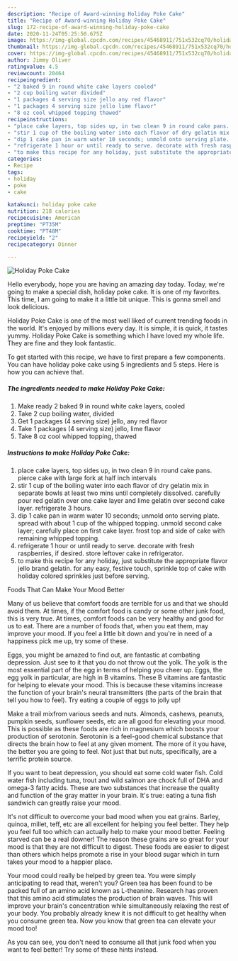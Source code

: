 ```yaml
---
description: "Recipe of Award-winning Holiday Poke Cake"
title: "Recipe of Award-winning Holiday Poke Cake"
slug: 172-recipe-of-award-winning-holiday-poke-cake
date: 2020-11-24T05:25:50.675Z
image: https://img-global.cpcdn.com/recipes/45468911/751x532cq70/holiday-poke-cake-recipe-main-photo.jpg
thumbnail: https://img-global.cpcdn.com/recipes/45468911/751x532cq70/holiday-poke-cake-recipe-main-photo.jpg
cover: https://img-global.cpcdn.com/recipes/45468911/751x532cq70/holiday-poke-cake-recipe-main-photo.jpg
author: Jimmy Oliver
ratingvalue: 4.5
reviewcount: 20464
recipeingredient:
- "2 baked 9 in round white cake layers cooled"
- "2 cup boiling water divided"
- "1 packages 4 serving size jello any red flavor"
- "1 packages 4 serving size jello lime flavor"
- "8 oz cool whipped topping thawed"
recipeinstructions:
- "place cake layers, top sides up, in two clean 9 in round cake pans. pierce cake with large fork at half inch intervals"
- "stir 1 cup of the boiling water into each flavor of dry gelatin mix in separate bowls at least two mins until completely dissolved. carefully pour red gelatin over one cake layer and lime gelatin over second cake layer. refrigerate 3 hours."
- "dip 1 cake pan in warm water 10 seconds; unmold onto serving plate. spread with about 1 cup of the whipped topping. unmold second cake layer; carefully place on first cake layer. frost top and side of cake with remaining whipped topping."
- "refrigerate 1 hour or until ready to serve. decorate with fresh raspberries, if desired. store leftover cake in refrigerator."
- "to make this recipe for any holiday, just substitute the appropriate flavor jello brand gelatin. for any easy, festive touch, sprinkle top of cake with holiday colored sprinkles just before serving."
categories:
- Recipe
tags:
- holiday
- poke
- cake

katakunci: holiday poke cake 
nutrition: 218 calories
recipecuisine: American
preptime: "PT35M"
cooktime: "PT48M"
recipeyield: "2"
recipecategory: Dinner

---
```



![Holiday Poke Cake](https://img-global.cpcdn.com/recipes/45468911/751x532cq70/holiday-poke-cake-recipe-main-photo.jpg)

Hello everybody, hope you are having an amazing day today. Today, we're going to make a special dish, holiday poke cake. It is one of my favorites. This time, I am going to make it a little bit unique. This is gonna smell and look delicious.



Holiday Poke Cake is one of the most well liked of current trending foods in the world. It's enjoyed by millions every day. It is simple, it is quick, it tastes yummy. Holiday Poke Cake is something which I have loved my whole life. They are fine and they look fantastic.


To get started with this recipe, we have to first prepare a few components. You can have holiday poke cake using 5 ingredients and 5 steps. Here is how you can achieve that.

<!--inarticleads1-->

##### The ingredients needed to make Holiday Poke Cake:

1. Make ready 2 baked 9 in round white cake layers, cooled
1. Take 2 cup boiling water, divided
1. Get 1 packages (4 serving size) jello, any red flavor
1. Take 1 packages (4 serving size) jello, lime flavor
1. Take 8 oz cool whipped topping, thawed




<!--inarticleads2-->

##### Instructions to make Holiday Poke Cake:

1. place cake layers, top sides up, in two clean 9 in round cake pans. pierce cake with large fork at half inch intervals
1. stir 1 cup of the boiling water into each flavor of dry gelatin mix in separate bowls at least two mins until completely dissolved. carefully pour red gelatin over one cake layer and lime gelatin over second cake layer. refrigerate 3 hours.
1. dip 1 cake pan in warm water 10 seconds; unmold onto serving plate. spread with about 1 cup of the whipped topping. unmold second cake layer; carefully place on first cake layer. frost top and side of cake with remaining whipped topping.
1. refrigerate 1 hour or until ready to serve. decorate with fresh raspberries, if desired. store leftover cake in refrigerator.
1. to make this recipe for any holiday, just substitute the appropriate flavor jello brand gelatin. for any easy, festive touch, sprinkle top of cake with holiday colored sprinkles just before serving.




Foods That Can Make Your Mood Better


Many of us believe that comfort foods are terrible for us and that we should avoid them. At times, if the comfort food is candy or some other junk food, this is very true. At times, comfort foods can be very healthy and good for us to eat. There are a number of foods that, when you eat them, may improve your mood. If you feel a little bit down and you're in need of a happiness pick me up, try some of these.

Eggs, you might be amazed to find out, are fantastic at combating depression. Just see to it that you do not throw out the yolk. The yolk is the most essential part of the egg in terms of helping you cheer up. Eggs, the egg yolk in particular, are high in B vitamins. These B vitamins are fantastic for helping to elevate your mood. This is because these vitamins increase the function of your brain's neural transmitters (the parts of the brain that tell you how to feel). Try eating a couple of eggs to jolly up!

Make a trail mixfrom various seeds and nuts. Almonds, cashews, peanuts, pumpkin seeds, sunflower seeds, etc are all good for elevating your mood. This is possible as these foods are rich in magnesium which boosts your production of serotonin. Serotonin is a feel-good chemical substance that directs the brain how to feel at any given moment. The more of it you have, the better you are going to feel. Not just that but nuts, specifically, are a terrific protein source.

If you want to beat depression, you should eat some cold water fish. Cold water fish including tuna, trout and wild salmon are chock full of DHA and omega-3 fatty acids. These are two substances that increase the quality and function of the gray matter in your brain. It's true: eating a tuna fish sandwich can greatly raise your mood. 

It's not difficult to overcome your bad mood when you eat grains. Barley, quinoa, millet, teff, etc are all excellent for helping you feel better. They help you feel full too which can actually help to make your mood better. Feeling starved can be a real downer! The reason these grains are so great for your mood is that they are not difficult to digest. These foods are easier to digest than others which helps promote a rise in your blood sugar which in turn takes your mood to a happier place.

Your mood could really be helped by green tea. You were simply anticipating to read that, weren't you? Green tea has been found to be packed full of an amino acid known as L-theanine. Research has proven that this amino acid stimulates the production of brain waves. This will improve your brain's concentration while simultaneously relaxing the rest of your body. You probably already knew it is not difficult to get healthy when you consume green tea. Now you know that green tea can elevate your mood too!

As you can see, you don't need to consume all that junk food when you want to feel better! Try  some  of  these  hints  instead.

